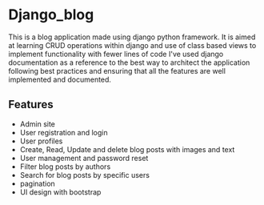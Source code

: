 # Django_blog
This is a blog application made using django python framework. It is aimed at learning CRUD operations within django and use of class based views to implement functionality with fewer lines of code
I've used django documentation as a reference to the best way to architect the application following best practices and ensuring that all the features are well implemented and documented.
## Features
- Admin site
- User registration and login
- User profiles
- Create, Read, Update and delete blog posts with images and text
- User management and password reset
- Filter blog posts by authors
- Search for blog posts by specific users
- pagination
- UI design with bootstrap

